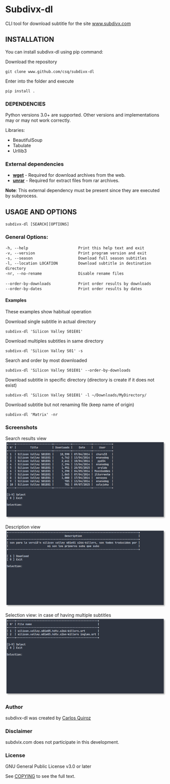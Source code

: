 # Subdivx-dl
CLI tool for download subtitle for the site www.subdivx.com

## INSTALLATION
You can install subdivx-dl using pip command:

Download the repository

    git clone www.github.com/csq/subdivx-dl

Enter into the folder and execute

    pip install .

### DEPENDENCIES
Python versions 3.0+ are supported. Other versions and implementations may or may not work correctly.

Libraries:
* BeautifulSoup
* Tabulate
* Urllib3

### External dependencies
* [**wget**](https://www.gnu.org/software/wget/) - Required for download archives from the web.
* [**unrar**](https://packages.debian.org/bullseye/unrar) - Required for extract files from rar archives.

**Note**: This external dependency must be present since they are executed by subprocess.

## USAGE AND OPTIONS

    subdivx-dl [SEARCH][OPTIONS]

### General Options:
    -h, --help                      Print this help text and exit
    -v, --version                   Print program version and exit
    -s, --season                    Download full season subtitles
    -l, --location LOCATION         Download subtitle in destination directory
    -nr, --no-rename                Disable rename files

    --order-by-downloads            Print order results by downloads
    --order-by-dates                Print order results by dates

#### Examples
These examples show habitual operation

Download single subtitle in actual directory

    subdivx-dl 'Silicon Valley S01E01'

Download multiples subtitles in same directory

    subdivx-dl 'Silicon Valley S01' -s

Search and order by most downloaded

    subdivx-dl 'Silicon Valley S01E01' --order-by-downloads

Download subtitle in specific directory (directory is create if it does not exist)

    subdivx-dl 'Silicon Valley S01E01' -l ~/Downloads/MyDirectory/

Download subtitle but not renaming file (keep name of origin)

    subdivx-dl 'Matrix' -nr

### Screenshots
Search results view
![example](img/img-01.png)

Description view
![example](img/img-02.png)

Selection view: in case of having multiple subtitles
![example](img/img-03.png)

### Author
subdivx-dl was created by [Carlos Quiroz](https://github.com/csq/)

### Disclaimer
subdvix.com does not participate in this development.

### License
GNU General Public License v3.0 or later

See [COPYING](COPYING) to see the full text.